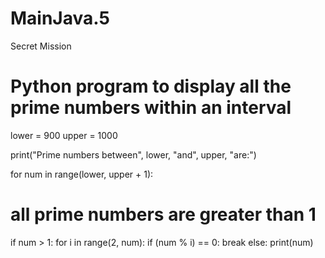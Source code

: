 # MainJava.5
Secret Mission
# Python program to display all the prime numbers within an interval

lower = 900
upper = 1000

print("Prime numbers between", lower, "and", upper, "are:")

for num in range(lower, upper + 1):
   # all prime numbers are greater than 1
   if num > 1:
       for i in range(2, num):
           if (num % i) == 0:
               break
       else:
           print(num)
